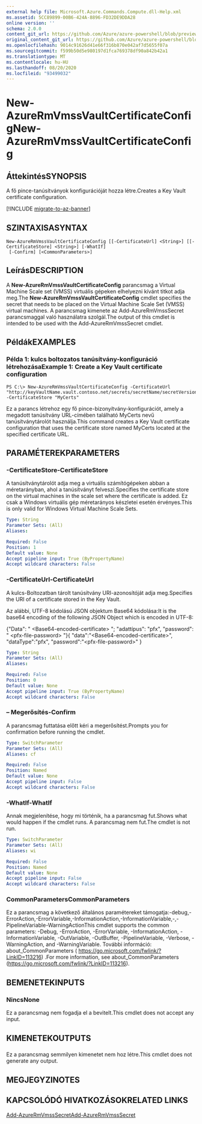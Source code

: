 ```yaml
---
external help file: Microsoft.Azure.Commands.Compute.dll-Help.xml
ms.assetid: 5CC89899-00B6-424A-8896-FD32DE9DDA28
online version: ''
schema: 2.0.0
content_git_url: https://github.com/Azure/azure-powershell/blob/preview/src/ResourceManager/Compute/Stack/Commands.Compute/help/New-AzureRmVmssVaultCertificateConfig.md
original_content_git_url: https://github.com/Azure/azure-powershell/blob/preview/src/ResourceManager/Compute/Stack/Commands.Compute/help/New-AzureRmVmssVaultCertificateConfig.md
ms.openlocfilehash: 9014c91626d41e66f316b870e042af7d5655f07a
ms.sourcegitcommit: f599b50d5e980197d1fca769378df90a842b42a1
ms.translationtype: MT
ms.contentlocale: hu-HU
ms.lasthandoff: 08/20/2020
ms.locfileid: "93499032"
---
```

# <span data-ttu-id="4f053-101">New-AzureRmVmssVaultCertificateConfig</span><span class="sxs-lookup"><span data-stu-id="4f053-101">New-AzureRmVmssVaultCertificateConfig</span></span>

## <span data-ttu-id="4f053-102">Áttekintés</span><span class="sxs-lookup"><span data-stu-id="4f053-102">SYNOPSIS</span></span>
<span data-ttu-id="4f053-103">A fő pince-tanúsítványok konfigurációját hozza létre.</span><span class="sxs-lookup"><span data-stu-id="4f053-103">Creates a Key Vault certificate configuration.</span></span>

[!INCLUDE [migrate-to-az-banner](../../includes/migrate-to-az-banner.md)]

## <span data-ttu-id="4f053-104">SZINTAXISA</span><span class="sxs-lookup"><span data-stu-id="4f053-104">SYNTAX</span></span>

```
New-AzureRmVmssVaultCertificateConfig [[-CertificateUrl] <String>] [[-CertificateStore] <String>] [-WhatIf]
 [-Confirm] [<CommonParameters>]
```

## <span data-ttu-id="4f053-105">Leírás</span><span class="sxs-lookup"><span data-stu-id="4f053-105">DESCRIPTION</span></span>
<span data-ttu-id="4f053-106">A **New-AzureRmVmssVaultCertificateConfig** parancsmag a Virtual Machine Scale set (VMSS) virtuális gépeken elhelyezni kívánt titkot adja meg.</span><span class="sxs-lookup"><span data-stu-id="4f053-106">The **New-AzureRmVmssVaultCertificateConfig** cmdlet specifies the secret that needs to be placed on the Virtual Machine Scale Set (VMSS) virtual machines.</span></span>
<span data-ttu-id="4f053-107">A parancsmag kimenete az Add-AzureRmVmssSecret parancsmaggal való használatra szolgál.</span><span class="sxs-lookup"><span data-stu-id="4f053-107">The output of this cmdlet is intended to be used with the Add-AzureRmVmssSecret cmdlet.</span></span>

## <span data-ttu-id="4f053-108">Példák</span><span class="sxs-lookup"><span data-stu-id="4f053-108">EXAMPLES</span></span>

### <span data-ttu-id="4f053-109">Példa 1: kulcs boltozatos tanúsítvány-konfiguráció létrehozása</span><span class="sxs-lookup"><span data-stu-id="4f053-109">Example 1: Create a Key Vault certificate configuration</span></span>
```
PS C:\> New-AzureRmVmssVaultCertificateConfig -CertificateUrl "http://keyVaultName.vault.contoso.net/secrets/secretName/secretVersion" -CertificateStore "MyCerts"
```

<span data-ttu-id="4f053-110">Ez a parancs létrehoz egy fő pince-bizonyítvány-konfigurációt, amely a megadott tanúsítvány URL-címében található MyCerts nevű tanúsítványtárolót használja.</span><span class="sxs-lookup"><span data-stu-id="4f053-110">This command creates a Key Vault certificate configuration that uses the certificate store named MyCerts located at the specified certificate URL.</span></span>

## <span data-ttu-id="4f053-111">PARAMÉTEREK</span><span class="sxs-lookup"><span data-stu-id="4f053-111">PARAMETERS</span></span>

### <span data-ttu-id="4f053-112">-CertificateStore</span><span class="sxs-lookup"><span data-stu-id="4f053-112">-CertificateStore</span></span>
<span data-ttu-id="4f053-113">A tanúsítványtárolót adja meg a virtuális számítógépeken abban a méretarányban, ahol a tanúsítványt felveszi.</span><span class="sxs-lookup"><span data-stu-id="4f053-113">Specifies the certificate store on the virtual machines in the scale set where the certificate is added.</span></span>
<span data-ttu-id="4f053-114">Ez csak a Windows virtuális gép méretarányos készletei esetén érvényes.</span><span class="sxs-lookup"><span data-stu-id="4f053-114">This is only valid for Windows Virtual Machine Scale Sets.</span></span>

```yaml
Type: String
Parameter Sets: (All)
Aliases: 

Required: False
Position: 1
Default value: None
Accept pipeline input: True (ByPropertyName)
Accept wildcard characters: False
```

### <span data-ttu-id="4f053-115">-CertificateUrl</span><span class="sxs-lookup"><span data-stu-id="4f053-115">-CertificateUrl</span></span>
<span data-ttu-id="4f053-116">A kulcs-Boltozatban tárolt tanúsítvány URI-azonosítóját adja meg.</span><span class="sxs-lookup"><span data-stu-id="4f053-116">Specifies the URI of a certificate stored in the Key Vault.</span></span>

<span data-ttu-id="4f053-117">Az alábbi, UTF-8 kódolású JSON objektum Base64 kódolása:</span><span class="sxs-lookup"><span data-stu-id="4f053-117">It is the base64 encoding of the following JSON Object which is encoded in UTF-8:</span></span>


<span data-ttu-id="4f053-118">{"Data": " \<Base64-encoded-certificate\> "; "adattípus": "pfx", "password": " \<pfx-file-password\> "}</span><span class="sxs-lookup"><span data-stu-id="4f053-118">{ "data":"\<Base64-encoded-certificate\>", "dataType":"pfx", "password":"\<pfx-file-password\>" }</span></span>

```yaml
Type: String
Parameter Sets: (All)
Aliases: 

Required: False
Position: 0
Default value: None
Accept pipeline input: True (ByPropertyName)
Accept wildcard characters: False
```

### <span data-ttu-id="4f053-119">– Megerősítés</span><span class="sxs-lookup"><span data-stu-id="4f053-119">-Confirm</span></span>
<span data-ttu-id="4f053-120">A parancsmag futtatása előtt kéri a megerősítést.</span><span class="sxs-lookup"><span data-stu-id="4f053-120">Prompts you for confirmation before running the cmdlet.</span></span>

```yaml
Type: SwitchParameter
Parameter Sets: (All)
Aliases: cf

Required: False
Position: Named
Default value: None
Accept pipeline input: False
Accept wildcard characters: False
```

### <span data-ttu-id="4f053-121">-WhatIf</span><span class="sxs-lookup"><span data-stu-id="4f053-121">-WhatIf</span></span>
<span data-ttu-id="4f053-122">Annak megjelenítése, hogy mi történik, ha a parancsmag fut.</span><span class="sxs-lookup"><span data-stu-id="4f053-122">Shows what would happen if the cmdlet runs.</span></span> <span data-ttu-id="4f053-123">A parancsmag nem fut.</span><span class="sxs-lookup"><span data-stu-id="4f053-123">The cmdlet is not run.</span></span>

```yaml
Type: SwitchParameter
Parameter Sets: (All)
Aliases: wi

Required: False
Position: Named
Default value: None
Accept pipeline input: False
Accept wildcard characters: False
```

### <span data-ttu-id="4f053-124">CommonParameters</span><span class="sxs-lookup"><span data-stu-id="4f053-124">CommonParameters</span></span>
<span data-ttu-id="4f053-125">Ez a parancsmag a következő általános paramétereket támogatja:-debug,-ErrorAction,-ErrorVariable,-InformationAction,-InformationVariable,-,-PipelineVariable-WarningAction</span><span class="sxs-lookup"><span data-stu-id="4f053-125">This cmdlet supports the common parameters: -Debug, -ErrorAction, -ErrorVariable, -InformationAction, -InformationVariable, -OutVariable, -OutBuffer, -PipelineVariable, -Verbose, -WarningAction, and -WarningVariable.</span></span> <span data-ttu-id="4f053-126">További információ: about_CommonParameters ( https://go.microsoft.com/fwlink/?LinkID=113216) .</span><span class="sxs-lookup"><span data-stu-id="4f053-126">For more information, see about_CommonParameters (https://go.microsoft.com/fwlink/?LinkID=113216).</span></span>

## <span data-ttu-id="4f053-127">BEMENETEK</span><span class="sxs-lookup"><span data-stu-id="4f053-127">INPUTS</span></span>

### <span data-ttu-id="4f053-128">Nincs</span><span class="sxs-lookup"><span data-stu-id="4f053-128">None</span></span>
<span data-ttu-id="4f053-129">Ez a parancsmag nem fogadja el a bevitelt.</span><span class="sxs-lookup"><span data-stu-id="4f053-129">This cmdlet does not accept any input.</span></span>

## <span data-ttu-id="4f053-130">KIMENETEK</span><span class="sxs-lookup"><span data-stu-id="4f053-130">OUTPUTS</span></span>

###  
<span data-ttu-id="4f053-131">Ez a parancsmag semmilyen kimenetet nem hoz létre.</span><span class="sxs-lookup"><span data-stu-id="4f053-131">This cmdlet does not generate any output.</span></span>

## <span data-ttu-id="4f053-132">MEGJEGYZI</span><span class="sxs-lookup"><span data-stu-id="4f053-132">NOTES</span></span>

## <span data-ttu-id="4f053-133">KAPCSOLÓDÓ HIVATKOZÁSOK</span><span class="sxs-lookup"><span data-stu-id="4f053-133">RELATED LINKS</span></span>

[<span data-ttu-id="4f053-134">Add-AzureRmVmssSecret</span><span class="sxs-lookup"><span data-stu-id="4f053-134">Add-AzureRmVmssSecret</span></span>](./Add-AzureRmVmssSecret.md)
